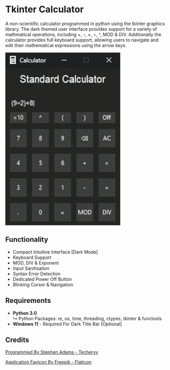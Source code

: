 # Tkinter Calculator
A non-scientific calculator programmed in python using the tkinter graphics library. The dark themed user interface provides support for a variety of mathmatical operations, including +, -, ×, ÷, ^, MOD & DIV. Additionally the calculator provides full keyboard support, allowing users to navigate and edit their mathematical expressions using the arrow keys.

<img src = "images/preview.gif" alt = "User Interface Preview Image" />

## Functionality
- Compact Intuitive Interface [Dark Mode]
- Keyboard Support
- MOD, DIV & Exponent
- Input Sanitisation
- Syntax Error Detection
- Dedicated Power Off Button
- Blinking Cursor & Navigation

## Requirements
- **Python 3.0**<br>↳ Python Packages: re, os, time, threading, ctypes, tkinter & functools
- **Windows 11** - Required For Dark Title Bar [Optional]

## Credits
<a href="https://github.com/Techeryy">Programmed By Stephen Adams - Techeryy</a>

<a href="https://www.flaticon.com/free-icons/calculator">Application Favicon By Freepik - Flaticon</a>
